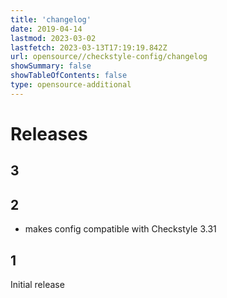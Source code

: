 ```yaml
---
title: 'changelog'
date: 2019-04-14
lastmod: 2023-03-02
lastfetch: 2023-03-13T17:19:19.842Z
url: opensource//checkstyle-config/changelog
showSummary: false
showTableOfContents: false
type: opensource-additional
---
```

# Releases

## 3

## 2

* makes config compatible with Checkstyle 3.31

## 1

Initial release



